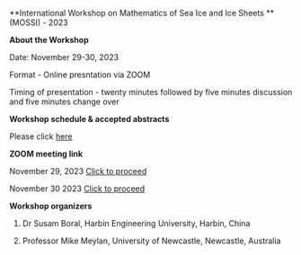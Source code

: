 **International Workshop on Mathematics of Sea Ice and Ice Sheets  **
(MOSSI) - 2023

**About the Workshop**


Date: November 29-30, 2023

Format - Online presntation via ZOOM

Timing of presentation - twenty minutes followed by five minutes discussion and five minutes change over

**Workshop schedule & accepted abstracts**

Please click [here](https://sboral1212.github.io/abstract/)

**ZOOM meeting link**


November 29, 2023 [Click to proceed](https://uonewcastle.zoom.us/j/89084389425?pwd=VHcvMVd1aU45OTNlMVZYKzVRVkVSdz09)

  

November 30 2023 [Click to proceed]( https://uonewcastle.zoom.us/j/83789666972?pwd=Qmhpd0x5ek1BclplNGk5WFM0OXZXZz09)

**Workshop organizers**


1.  Dr Susam Boral, Harbin Engineering University, Harbin, China
    
2.  Professor Mike Meylan, University of Newcastle, Newcastle, Australia
